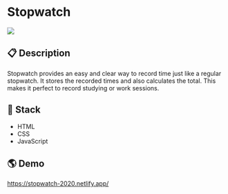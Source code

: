# Stopwatch

![](https://i.imgur.com/NSocdGI.jpg)

## 📋 Description

Stopwatch provides an easy and clear way to record time just like a regular stopwatch. It stores the recorded times and also calculates the total. This makes it perfect to record studying or work sessions.

## 🥞 Stack

- HTML
- CSS
- JavaScript

## 🌎 Demo

https://stopwatch-2020.netlify.app/

